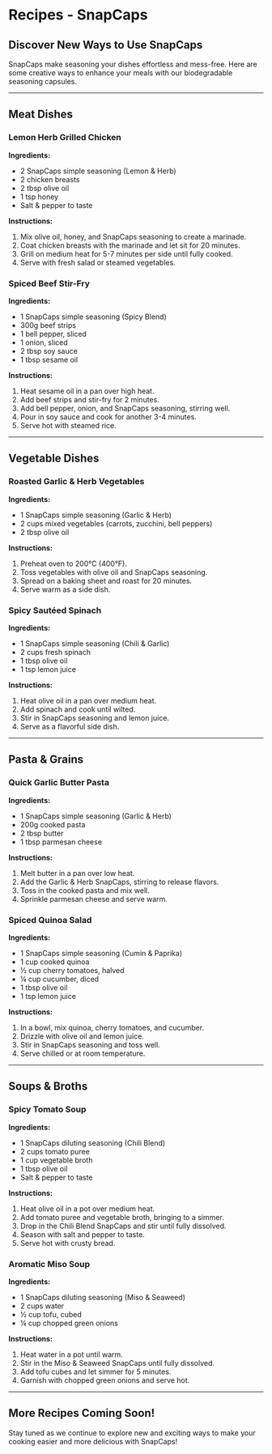 # Recipes - SnapCaps

## Discover New Ways to Use SnapCaps
SnapCaps make seasoning your dishes effortless and mess-free. Here are some creative ways to enhance your meals with our biodegradable seasoning capsules.

---

## Meat Dishes

### Lemon Herb Grilled Chicken
**Ingredients:**
- 2 SnapCaps simple seasoning (Lemon & Herb)
- 2 chicken breasts
- 2 tbsp olive oil
- 1 tsp honey
- Salt & pepper to taste

**Instructions:**
1. Mix olive oil, honey, and SnapCaps seasoning to create a marinade.
2. Coat chicken breasts with the marinade and let sit for 20 minutes.
3. Grill on medium heat for 5-7 minutes per side until fully cooked.
4. Serve with fresh salad or steamed vegetables.

### Spiced Beef Stir-Fry
**Ingredients:**
- 1 SnapCaps simple seasoning (Spicy Blend)
- 300g beef strips
- 1 bell pepper, sliced
- 1 onion, sliced
- 2 tbsp soy sauce
- 1 tbsp sesame oil

**Instructions:**
1. Heat sesame oil in a pan over high heat.
2. Add beef strips and stir-fry for 2 minutes.
3. Add bell pepper, onion, and SnapCaps seasoning, stirring well.
4. Pour in soy sauce and cook for another 3-4 minutes.
5. Serve hot with steamed rice.

---

## Vegetable Dishes

### Roasted Garlic & Herb Vegetables
**Ingredients:**
- 1 SnapCaps simple seasoning (Garlic & Herb)
- 2 cups mixed vegetables (carrots, zucchini, bell peppers)
- 2 tbsp olive oil

**Instructions:**
1. Preheat oven to 200°C (400°F).
2. Toss vegetables with olive oil and SnapCaps seasoning.
3. Spread on a baking sheet and roast for 20 minutes.
4. Serve warm as a side dish.

### Spicy Sautéed Spinach
**Ingredients:**
- 1 SnapCaps simple seasoning (Chili & Garlic)
- 2 cups fresh spinach
- 1 tbsp olive oil
- 1 tsp lemon juice

**Instructions:**
1. Heat olive oil in a pan over medium heat.
2. Add spinach and cook until wilted.
3. Stir in SnapCaps seasoning and lemon juice.
4. Serve as a flavorful side dish.

---

## Pasta & Grains

### Quick Garlic Butter Pasta
**Ingredients:**
- 1 SnapCaps simple seasoning (Garlic & Herb)
- 200g cooked pasta
- 2 tbsp butter
- 1 tbsp parmesan cheese

**Instructions:**
1. Melt butter in a pan over low heat.
2. Add the Garlic & Herb SnapCaps, stirring to release flavors.
3. Toss in the cooked pasta and mix well.
4. Sprinkle parmesan cheese and serve warm.

### Spiced Quinoa Salad
**Ingredients:**
- 1 SnapCaps simple seasoning (Cumin & Paprika)
- 1 cup cooked quinoa
- ½ cup cherry tomatoes, halved
- ¼ cup cucumber, diced
- 1 tbsp olive oil
- 1 tsp lemon juice

**Instructions:**
1. In a bowl, mix quinoa, cherry tomatoes, and cucumber.
2. Drizzle with olive oil and lemon juice.
3. Stir in SnapCaps seasoning and toss well.
4. Serve chilled or at room temperature.

---

## Soups & Broths

### Spicy Tomato Soup
**Ingredients:**
- 1 SnapCaps diluting seasoning (Chili Blend)
- 2 cups tomato puree
- 1 cup vegetable broth
- 1 tbsp olive oil
- Salt & pepper to taste

**Instructions:**
1. Heat olive oil in a pot over medium heat.
2. Add tomato puree and vegetable broth, bringing to a simmer.
3. Drop in the Chili Blend SnapCaps and stir until fully dissolved.
4. Season with salt and pepper to taste.
5. Serve hot with crusty bread.

### Aromatic Miso Soup
**Ingredients:**
- 1 SnapCaps diluting seasoning (Miso & Seaweed)
- 2 cups water
- ½ cup tofu, cubed
- ¼ cup chopped green onions

**Instructions:**
1. Heat water in a pot until warm.
2. Stir in the Miso & Seaweed SnapCaps until fully dissolved.
3. Add tofu cubes and let simmer for 5 minutes.
4. Garnish with chopped green onions and serve hot.

---

## More Recipes Coming Soon!
Stay tuned as we continue to explore new and exciting ways to make your cooking easier and more delicious with SnapCaps!
